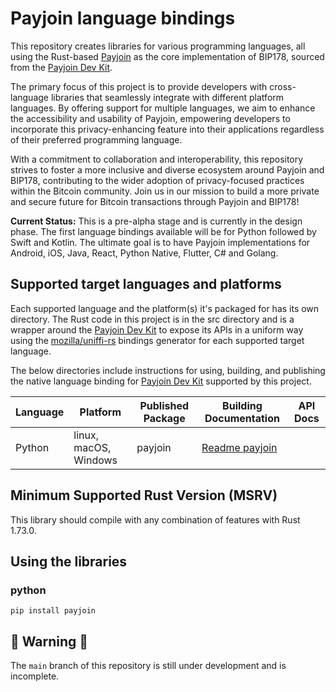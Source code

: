 # Payjoin language bindings

This repository creates libraries for various programming languages, all using the
Rust-based [Payjoin](https://github.com/payjoin/rust-payjoin) as the core implementation of BIP178, sourced from
the [Payjoin Dev Kit].

The primary focus of this project is to provide developers with cross-language libraries that seamlessly integrate with
different platform languages. By offering support for multiple languages, we aim to enhance the accessibility and
usability of Payjoin, empowering developers to incorporate this privacy-enhancing feature into their applications
regardless of their preferred programming language.

With a commitment to collaboration and interoperability, this repository strives to foster a more inclusive and diverse
ecosystem around Payjoin and BIP178, contributing to the wider adoption of privacy-focused practices within the Bitcoin
community. Join us in our mission to build a more private and secure future for Bitcoin transactions through Payjoin and
BIP178!

**Current Status:**
This is a pre-alpha stage and is currently in the design phase. The first language bindings available will be for Python
followed by Swift and Kotlin. The ultimate goal is to have Payjoin implementations for Android, iOS, Java, React, Python
Native, Flutter, C# and Golang.

## Supported target languages and platforms

Each supported language and the platform(s) it's packaged for has its own directory. The Rust code in this project is in
the src directory and is a wrapper around the [Payjoin Dev Kit] to expose its APIs in a uniform way using
the [mozilla/uniffi-rs] bindings generator for each supported target language.

The below directories include instructions for using, building, and
publishing the native language binding for [Payjoin Dev Kit] supported by this project.

| Language | Platform              | Published Package | Building Documentation | API Docs |
|----------|-----------------------|-------------------|------------------------|----------|
| Python   | linux, macOS, Windows | payjoin           | [Readme payjoin]       |          |

## Minimum Supported Rust Version (MSRV)

This library should compile with any combination of features with Rust 1.73.0.

## Using the libraries

### python

```shell
pip install payjoin
```

## 🚨 Warning 🚨

The `main` branch of this repository is still under development and is incomplete.

[Readme payjoin]: https://github.com/LtbLightning/payjoin-ffi/blob/start-python-uniffi/python/README.md

[Payjoin Dev Kit]: https://payjoindevkit.org/

[mozilla/uniffi-rs]: https://github.com/mozilla/uniffi-rs